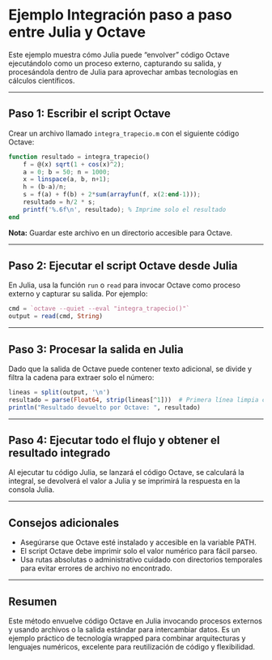 # Ejemplo Integración paso a paso entre Julia y Octave

Este ejemplo muestra cómo Julia puede “envolver” código Octave ejecutándolo como un proceso externo, capturando su salida, y procesándola dentro de Julia para aprovechar ambas tecnologías en cálculos científicos.

***

## Paso 1: Escribir el script Octave

Crear un archivo llamado `integra_trapecio.m` con el siguiente código Octave:

```octave
function resultado = integra_trapecio()
    f = @(x) sqrt(1 + cos(x)^2);
    a = 0; b = 50; n = 1000;
    x = linspace(a, b, n+1);
    h = (b-a)/n;
    s = f(a) + f(b) + 2*sum(arrayfun(f, x(2:end-1)));
    resultado = h/2 * s;
    printf('%.6f\n', resultado); % Imprime solo el resultado
end
```

**Nota:** Guardar este archivo en un directorio accesible para Octave.

***

## Paso 2: Ejecutar el script Octave desde Julia

En Julia, usa la función `run` o `read` para invocar Octave como proceso externo y capturar su salida. Por ejemplo:

```julia
cmd = `octave --quiet --eval "integra_trapecio()"`
output = read(cmd, String)
```


***

## Paso 3: Procesar la salida en Julia

Dado que la salida de Octave puede contener texto adicional, se divide y filtra la cadena para extraer solo el número:

```julia
lineas = split(output, '\n')
resultado = parse(Float64, strip(lineas[^1]))  # Primera línea limpia con solo el resultado
println("Resultado devuelto por Octave: ", resultado)
```


***

## Paso 4: Ejecutar todo el flujo y obtener el resultado integrado

Al ejecutar tu código Julia, se lanzará el código Octave, se calculará la integral, se devolverá el valor a Julia y se imprimirá la respuesta en la consola Julia.

***

## Consejos adicionales

- Asegúrarse que Octave esté instalado y accesible en la variable PATH.
- El script Octave debe imprimir solo el valor numérico para fácil parseo.
- Usa rutas absolutas o administrativo cuidado con directorios temporales para evitar errores de archivo no encontrado.

***

## Resumen

Este método envuelve código Octave en Julia invocando procesos externos y usando archivos o la salida estándar para intercambiar datos. Es un ejemplo práctico de tecnología wrapped para combinar arquitecturas y lenguajes numéricos, excelente para reutilización de código y flexibilidad.

